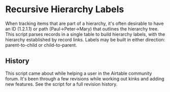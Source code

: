 # Recursive Hierarchy Labels

When tracking items that are part of a hierarchy, it's often desirable to have an ID
(1.2.1.1) or path (Paul->Peter->Mary) that outlines the hierarchy tree. This script
parses records in a single table to build hierarchy labels, with the hierarchy established
by record links. Labels may be built in either direction: parent-to-child or child-to-parent.

## History

This script came about while helping a user in the Airtable community forum. It's been through
a few revisions while working out kinks and adding new features. See the script for a full
revision history.